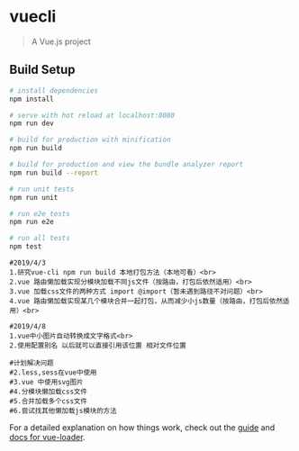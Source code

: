 # vuecli

> A Vue.js project

## Build Setup

``` bash
# install dependencies
npm install

# serve with hot reload at localhost:8080
npm run dev

# build for production with minification
npm run build

# build for production and view the bundle analyzer report
npm run build --report

# run unit tests
npm run unit

# run e2e tests
npm run e2e

# run all tests
npm test
```

```
#2019/4/3 
1.研究vue-cli npm run build 本地打包方法（本地可看）<br>  
2.vue 路由懒加载实现分模块加载不同js文件（按路由，打包后依然适用）<br>  
3.vue 加载css文件的两种方式 import @import（暂未遇到路径不对问题）<br>  
4.vue 路由懒加载实现某几个模块合并一起打包，从而减少小js数量（按路由，打包后依然适用）<br> 
```

```
#2019/4/8
1.vue中小图片自动转换成文字格式<br>  
2.使用配置别名 以后就可以直接引用该位置 相对文件位置
```

```
#计划解决问题
#2.less,sess在vue中使用
#3.vue 中使用svg图片
#4.分模块懒加载css文件
#5.合并加载多个css文件
#6.尝试找其他懒加载js模块的方法
```
For a detailed explanation on how things work, check out the [guide](http://vuejs-templates.github.io/webpack/) and [docs for vue-loader](http://vuejs.github.io/vue-loader).
